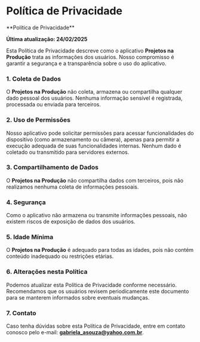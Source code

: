<!DOCTYPE html>
<html lang="pt-BR">
<head>
    <meta charset="UTF-8">
    <meta name="viewport" content="width=device-width, initial-scale=1.0">
    
</head>
<body>
    <h1>Política de Privacidade</h1>
    <p>**Política de Privacidade**

**Última atualização: 24/02/2025**

Esta Política de Privacidade descreve como o aplicativo **Projetos na Produção** trata as informações dos usuários. Nosso compromisso é garantir a segurança e a transparência sobre o uso do aplicativo.

### 1. Coleta de Dados
O **Projetos na Produção** não coleta, armazena ou compartilha qualquer dado pessoal dos usuários. Nenhuma informação sensível é registrada, processada ou enviada para terceiros.

### 2. Uso de Permissões
Nosso aplicativo pode solicitar permissões para acessar funcionalidades do dispositivo (como armazenamento ou câmera), apenas para permitir a execução adequada de suas funcionalidades internas. Nenhum dado é coletado ou transmitido para servidores externos.

### 3. Compartilhamento de Dados
O **Projetos na Produção** não compartilha dados com terceiros, pois não realizamos nenhuma coleta de informações pessoais.

### 4. Segurança
Como o aplicativo não armazena ou transmite informações pessoais, não existem riscos de exposição de dados dos usuários.

### 5. Idade Mínima
O **Projetos na Produção** é adequado para todas as idades, pois não contém conteúdo inadequado ou restrições etárias.

### 6. Alterações nesta Política
Podemos atualizar esta Política de Privacidade conforme necessário. Recomendamos que os usuários revisem periodicamente este documento para se manterem informados sobre eventuais mudanças.

### 7. Contato
Caso tenha dúvidas sobre esta Política de Privacidade, entre em contato conosco pelo e-mail: **gabriela_asouza@yahoo.com.br**.
</p>
</body>
</html>
